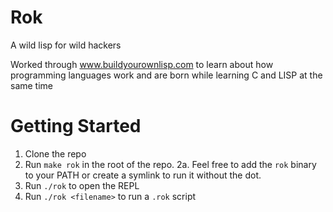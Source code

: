 # Rok
A wild lisp for wild hackers

Worked through www.buildyourownlisp.com to learn about how programming languages work and are born while learning C and LISP at the same time


# Getting Started
1. Clone the repo
2. Run `make rok` in the root of the repo.
2a. Feel free to add the `rok` binary to your PATH or create a symlink to run it without the dot.
3. Run `./rok` to open the REPL
4. Run `./rok <filename>` to run a `.rok` script
